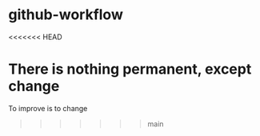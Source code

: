 # github-workflow
<<<<<<< HEAD

There is nothing permanent, except change
=======
To improve is to change
>>>>>>> main
